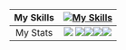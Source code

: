 
| My Skills | [![My Skills](https://skillicons.dev/icons?i=js,html,css,cpp,discord,python,java)](https://skillicons.dev)|
:--: | :--:
| My Stats | ![](http://github-profile-summary-cards.vercel.app/api/cards/profile-details?username=nzodasic&theme=darcula) ![](http://github-profile-summary-cards.vercel.app/api/cards/productive-time?username=Nzodasic&theme=darcula&utcOffset=8)![](http://github-profile-summary-cards.vercel.app/api/cards/repos-per-language?username=Nzodasic&theme=darcula)![](http://github-profile-summary-cards.vercel.app/api/cards/most-commit-language?username=Nzodasic&theme=darcula)![](http://github-profile-summary-cards.vercel.app/api/cards/stats?username=Nzodasic&theme=darcula)
